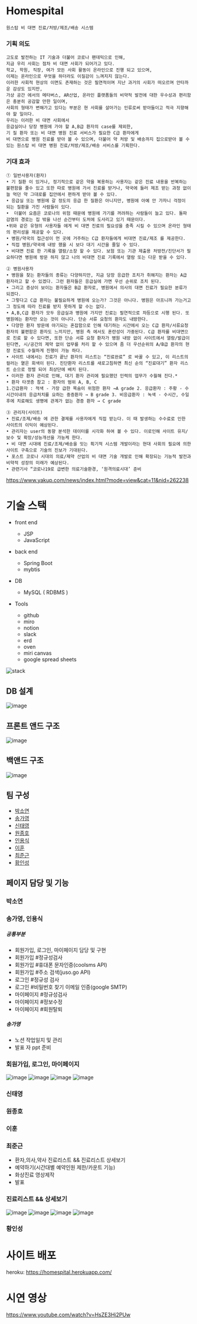 # Homespital

```
원스탑 비 대면 진료/처방/제조/배송 시스템
```

### 기획 의도

```
고도로 발전하는 IT 기술과 더불어 코로나 팬데믹으로 인해,
지금 우리 사회는 점차 비 대면 사회가 되어가고 있다.
학교, 학원, 직장, 여가 모든 사회 활동이 온라인으로 진행 되고 있으며,
이제는 온라인으로 무엇을 하더라도 이질감이 느껴지지 않는다.
이러한 사회적 현상의 이면도 존재하는 것은 필연적이며 지난 과거의 사회가 떠오르며 안타까운 감상도 있지만,
가상 공간 에서의 메타버스, AR산업, 온라인 플랫폼들의 비약적 발전에 대한 우수성과 편리함은 충분히 공감할 만한 일이며,
사회의 형태가 변해가고 있다는 부분은 현 사회를 살아가는 인류로써 받아들이고 적극 지향해야 할 일이다.
우리는 이러한 비 대면 사회에서
응급실이나 당장 병원에 가야 할 A,B급 환자의 case를 제외한,
기 질 환자 또는 비 대면 병원 진료 서비스가 필요한 C급 환자에게
비 대면으로 병원 진료를 받아 볼 수 있으며, 더불어 약 처방 및 배송까지 집으로받아 볼 수 있는 원스탑 비 대면 병원 진료/처방/제조/배송 서비스를 기획한다.
```

### 기대 효과

```
① 일반사용자(환자)
• 기 질환 이 있거나, 정기적으로 같은 약을 복용하는 사용자는 같은 진료 내용을 반복하는 불편함을 줄수 있고 또한 따로 병원에 가서 진료를 받거나, 약국에 들러 제조 받는 과정 없이 늘 먹던 약 그대로를 집안에서 편하게 받아 볼 수 있다.
• 응급실 또는 병원에 갈 정도의 응급 한 질환은 아니지만, 병원에 아예 안 가자니 걱정이 되는 질환을 가진 사람들이 있다.
•  더불어 요즘은 코로나의 위험 때문에 병원에 가기를 꺼려하는 사람들이 늘고 있다. 돌파 감염의 경로는 집 밖을 나선 순간부터 도처에 도사리고 있기 때문이다.
•위와 같은 유형의 사용자들 에게 비 대면 진료의 필요성을 충족 시킬 수 있으며 온라인 형태의 편리성을 제공할 수 있다.
• 병원/약국의 접근성이 먼 곳에 거주하는 C급 환자들에게 비대면 진료/제조 를 제공한다.
• 직접 병원/약국에 내방 했을 시 보다 대기 시간을 줄일 수 있다.
• 비대면 진료 한 기록을 열람/소장 할 수 있다. 보험 또는 기관 제출용 처방전/진단서가 필요하다면 병원에 방문 하지 않고 나의 비대면 진료 기록에서 열람 또는 다운 받을 수 있다.
```
```
② 병원사용자
• 병원을 찾는 환자들의 종류는 다양하지만, 지금 당장 응급한 조치가 취해지는 환자는 A급 환자라고 할 수 있겠다. 그런 환자들은 응급실에 가면 우선 순위로 조치 된다.
• 그리고 증상이 보이는 환자들은 B급 환자로, 병원에서 의사의 대면 진료가 필요한 분류가 되겠다.
• 그렇다고 C급 환자는 불필요하게 병원에 오는가? 그것은 아니다. 병원은 아프니까 가는거고 그 정도에 따라 진료를 받지 못하게 할 수는 없다.
• A,B,C급 환자가 모두 응급실과 병원에 가지만 진료는 필연적으로 차등으로 시행 된다. 또 병원에는 환자만 오는 것이 아니다. 단순 서류 요청의 환자도 내방한다.
• 다양한 환자 방문에 야기되는 혼잡함으로 인해 대기하는 시간에서 오는 C급 환자/서류요청 환자의 불편함은 환자도 느끼지만, 병원 측 에서도 혼란성이 가중된다. C급 환자를 비대면으로 진료 할 수 있다면, 또한 단순 서류 요청 환자가 병원 내방 없이 사이트에서 열람/발급이 된다면, 시/공간의 제약 없이 업무를 처리 할 수 있으며 좀 더 우선순위의 A/B급 환자의 현장 진료도 수월하게 진행이 가능 하다.
• 사이트 내에서는 진료가 끝난 환자의 리스트는 “진료완료” 로 바꿀 수 있고, 이 리스트의 컬러는 옅은 회색이 된다. 진단환자 리스트를 새로고침하면 최신 순의 “진료대기” 환자 리스트 순으로 정렬 되어 최상단에 배치 된다.
• 이러한 환자 관리로 인해, 대기 환자 관리에 필요했던 인력의 업무가 수월해 진다.*
• 환자 타겟층 참고 : 환자의 범위 A, B, C
1.긴급환자 : 적색 - 가장 급한 목숨이 위험한 환자 →A grade 2. 응급환자 : 주황 - 수시간이내의 응급처치를 요하는 중증환자 → B grade 3. 비응급환자 : 녹색 - 수시간, 수일 후에 치료해도 생명에 관계가 없는 경증 환자 → C grade
```
```
③ 관리자(사이트)
• 진료/조제/배송 에 관한 결제를 사용자에게 직접 받는다. 이 때 발생하는 수수료로 인한 사이트의 이익이 예상된다.
• 관리자는 user의 동향 분석한 데이터를 시각화 하여 볼 수 있다. 이로인해 사이트 유지/보수 및 확장/성능개선을 가능케 한다.
• 비 대면 시대에 진료/조제/배송을 잇는 획기적 시스템 개발이라는 현대 사회의 필요에 의한 사이트 구축으로 기술의 진보가 기대된다.
• 포스트 코로나 시대의 의료/제약 산업의 비 대면 기술 개발로 인해 확장되는 기능적 발전과 비약적 성장의 미래가 예상된다.
• 관련기사 “코로나19로 급변한 의료기술환경, ‘원격의료시대’ 준비
```
https://www.yakup.com/news/index.html?mode=view&cat=11&nid=262238


# 기술 스택

- front end
    - JSP
    - JavaScript
- back end
    - Spring Boot
    - mybtis
- DB
    - MySQL ( RDBMS )

- Tools
    - github
    - miro
    - notion
    - slack
    - erd
    - oven
    - miri canvas
    - google spread sheets

![stack](https://user-images.githubusercontent.com/97017840/164164787-237451bd-929c-4311-b971-fadd49fb1c06.png)

## DB 설계

![image](https://user-images.githubusercontent.com/97017840/164165980-82f17a2d-bfc8-49ce-9a7b-63270745b7f3.png)

## 프론트 앤드 구조

![image](https://user-images.githubusercontent.com/97017840/164166055-cf9059b6-bed3-4699-b1a8-0b9f999a4a1c.png)

## 백앤드 구조

![image](https://user-images.githubusercontent.com/97017840/164168800-b3a33dab-f5dd-4167-88d3-fb1c4660aafd.png)

## 팀 구성

- [박소연](#박소연)
- [송가영](#송가영)
- [신태영](#신태영)
- [원종호](#원종호)
- [인용식](#인용식)
- [이훈](#이훈)
- [최준근](#최준근)
- [황인성](#황인성)

## 페이지 담당 및 기능

### 박소연

### 송가영, 인용식 
##### 공통부분
- 회원가입, 로그인, 마이페이지 담당 및 구현
- 회원가입 #정규성검사
- 회원가입 #휴대폰 문자인증(coolsms API)
- 회원가입 #주소 검색(juso.go API)
- 로그인 #정규성 검사
- 로그인 #비밀번호 찾기 이메일 인증(google SMTP) 
- 마이페이지 #정규성검사
- 마이페이지 #정보수정
- 마이페이지 #회원탈퇴

##### 송가영
- 노션 작업일지 및 관리
- 발표 자 ppt 준비

[//]: # (- 로그인 페이지 # Naver API 활용 로그인)
[//]: # (- 로그인 페이지 # Google API 활용 로그인)
[//]: # (- 로그인 페이지 # Kakao API 활용 로그인)

### 회원가입, 로그인, 마이페이지
![image](https://user-images.githubusercontent.com/97017840/164183686-7816744d-ca40-4b8a-9771-35b7d744d81e.png)
![image](https://user-images.githubusercontent.com/97017840/164189377-6b06a696-30ee-49e1-9700-7da73be2280b.png)
![image](https://user-images.githubusercontent.com/97017840/164169980-74a10290-1cc0-4c11-9f27-4cccdf4589ac.png)
![image](https://user-images.githubusercontent.com/97017840/164170004-4a0665fb-bfe5-40a4-aedd-df23d29fc7e8.png)




### 신태영 

### 원종호



### 이훈

### 최준근
- 환자,의사,약사 진료리스트 && 진료리스트 상세보기
- 예약하기(시간대별 예약인원 제한/카운트 기능)
- 화상진료 영상제작
- 발표

### 진료리스트 && 상세보기
![image](https://user-images.githubusercontent.com/97017840/164198346-bda5f8bf-63da-4c9b-a4c1-37a6d90236bc.png)
![image](https://user-images.githubusercontent.com/97017840/164196918-5bcdd32e-f7d5-4992-abb8-767538b4d5d7.png)
![image](https://user-images.githubusercontent.com/97017840/164196870-46b1ba5a-8453-49aa-9803-a090f36d0925.png)
![image](https://user-images.githubusercontent.com/97017840/164196985-83c79193-7738-40d6-836f-e20881ff150e.png)


### 황인성



# 사이트 배포
    
heroku: https://homespital.herokuapp.com/

# 시연 영상

https://www.youtube.com/watch?v=HsZE3Hj2PUw
